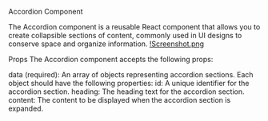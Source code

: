 Accordion Component

The Accordion component is a reusable React component that allows you to create collapsible sections of content, commonly used in UI designs to conserve space and organize information.
[!Screenshot.png]("https://github.com/PragatiiGupta/Mini-Projects/blob/main/Accordion/Screenshot.png")

Props
The Accordion component accepts the following props:

data (required): An array of objects representing accordion sections. Each object should have the following properties:
id: A unique identifier for the accordion section.
heading: The heading text for the accordion section.
content: The content to be displayed when the accordion section is expanded.

